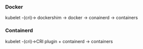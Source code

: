 

### Docker

kubelet -(cri)-> dockershim -> docker -> conainerd -> containers 



### Containerd

kubelet -(cri)->CRI plugin + containerd -> containers  
